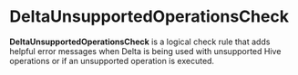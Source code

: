 # DeltaUnsupportedOperationsCheck

**DeltaUnsupportedOperationsCheck** is a logical check rule that adds helpful error messages when Delta is being used with unsupported Hive operations or if an unsupported operation is executed.
